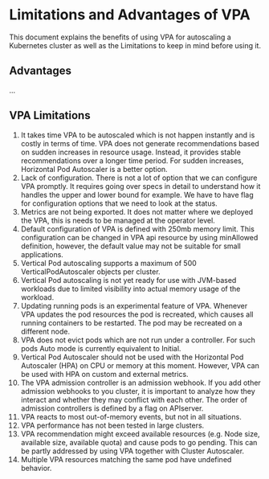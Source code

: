 # Limitations and Advantages of VPA

This document explains the benefits of using VPA for autoscaling a Kubernetes cluster as well as the Limitations to keep in mind before using it.

## Advantages

...

## VPA Limitations
1. It takes time VPA to be autoscaled which is not happen instantly and is costly in terms of time. VPA does not generate recommendations based on sudden increases in resource usage. Instead, it provides stable recommendations over a longer time period. For sudden increases, Horizontal Pod Autoscaler is a better option.
2. Lack of configuration. There is not a lot of option that we can configure VPA promptly. It requires going over specs in detail to understand how it handles the upper and lower bound for example. We have to have flag for configuration options that we need to look at the status.
3. Metrics are not being exported. It does not matter where we deployed the VPA, this is needs to be managed at the operator level. 
4. Default configuration of VPA is defined with 250mb memory limit. This configuration can be changed in VPA api resource by using minAllowed definition, however, the default value may not be suitable for small applications.
5. Vertical Pod autoscaling supports a maximum of 500 VerticalPodAutoscaler objects per cluster.
6. Vertical Pod autoscaling is not yet ready for use with JVM-based workloads due to limited visibility into actual memory usage of the workload.
7. Updating running pods is an experimental feature of VPA. Whenever VPA updates the pod resources the pod is recreated, which causes all running containers to be restarted. The pod may be recreated on a different node.
8. VPA does not evict pods which are not run under a controller. For such pods Auto mode is currently equivalent to Initial.
9. Vertical Pod Autoscaler should not be used with the Horizontal Pod Autoscaler (HPA) on CPU or memory at this moment. However, VPA can be used with HPA on custom and external metrics.
10. The VPA admission controller is an admission webhook. If you add other admission webhooks to you cluster, it is important to analyze how they interact and whether they may conflict with each other. The order of admission controllers is defined by a flag on APIserver.
11. VPA reacts to most out-of-memory events, but not in all situations.
12. VPA performance has not been tested in large clusters.
13. VPA recommendation might exceed available resources (e.g. Node size, available size, available quota) and cause pods to go pending. This can be partly addressed by using VPA together with Cluster Autoscaler.
14. Multiple VPA resources matching the same pod have undefined behavior.
